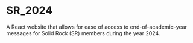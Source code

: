 # SR_2024
A React website that allows for ease of access to end-of-academic-year messages for Solid Rock (SR) members during the year 2024.